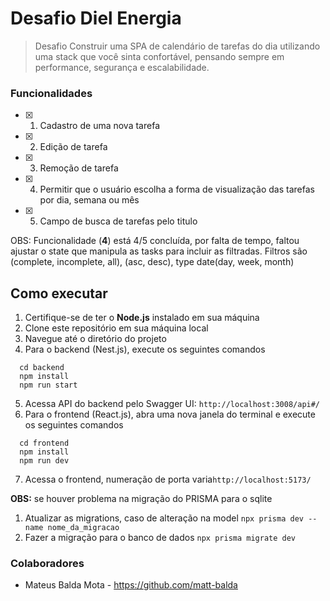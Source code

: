# Desafio Diel Energia
> Desafio Construir uma SPA de calendário de tarefas do dia utilizando uma
stack que você sinta confortável, pensando sempre em
performance, segurança e escalabilidade.

### Funcionalidades
- [x] 1. Cadastro de uma nova tarefa 
- [x] 2. Edição de tarefa 
- [x] 3. Remoção de tarefa
- [x] 4. Permitir que o usuário escolha a forma de visualização das tarefas por dia,
semana ou mês
- [x] 5. Campo de busca de tarefas pelo titulo

OBS: Funcionalidade (**4**) está 4/5 concluída, por falta de tempo, faltou ajustar o state que manipula as tasks para incluir as filtradas. Filtros são (complete, incomplete, all), (asc, desc), type date(day, week, month)


## Como executar
1. Certifique-se de ter o **Node.js** instalado em sua máquina
2. Clone este repositório em sua máquina local
3. Navegue até o diretório do projeto
4. Para o backend (Nest.js), execute os seguintes comandos
  ```
    cd backend
    npm install
    npm run start
  ```
5. Acessa API do backend pelo Swagger UI: `http://localhost:3008/api#/`
6. Para o frontend (React.js), abra uma nova janela do terminal e execute os seguintes comandos
  ```
    cd frontend
    npm install
    npm run dev
  ```
7. Acessa o frontend, numeração de porta varia`http://localhost:5173/`

**OBS:** se houver problema na migração do PRISMA para o sqlite
1. Atualizar as migrations, caso de alteração na model `npx prisma dev --name nome_da_migracao`
2. Fazer a migração para o banco de dados `npx prisma migrate dev`

### Colaboradores
- Mateus Balda Mota - https://github.com/matt-balda

